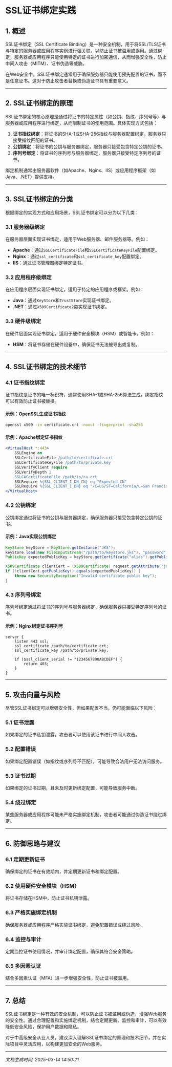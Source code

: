 # SSL证书绑定实践

## 1. 概述

SSL证书绑定（SSL Certificate Binding）是一种安全机制，用于将SSL/TLS证书与特定的服务器或应用程序实例进行强关联，以防止证书被滥用或误用。通过绑定，服务器或应用程序只能使用特定的证书进行加密通信，从而增强安全性，防止中间人攻击（MITM）、证书伪造等威胁。

在Web安全中，SSL证书绑定通常用于确保服务器只能使用预先配置的证书，而不是任意证书。这对于防止攻击者替换或伪造证书具有重要意义。

---

## 2. SSL证书绑定的原理

SSL证书绑定的核心原理是通过将证书的特定属性（如公钥、指纹、序列号等）与服务器或应用程序进行绑定，从而限制证书的使用范围。具体实现方式包括：

1. **证书指纹绑定**：将证书的SHA-1或SHA-256指纹与服务器配置绑定，服务器只接受指纹匹配的证书。
2. **公钥绑定**：将证书的公钥与服务器绑定，服务器只接受包含特定公钥的证书。
3. **序列号绑定**：将证书的序列号与服务器绑定，服务器只接受特定序列号的证书。

绑定机制通常由服务器软件（如Apache、Nginx、IIS）或应用程序框架（如Java、.NET）提供支持。

---

## 3. SSL证书绑定的分类

根据绑定的实现方式和应用场景，SSL证书绑定可以分为以下几类：

### 3.1 服务器级绑定
在服务器层面实现证书绑定，适用于Web服务器、邮件服务器等。例如：
- **Apache**：通过`SSLCertificateFile`和`SSLCertificateKeyFile`配置绑定。
- **Nginx**：通过`ssl_certificate`和`ssl_certificate_key`配置绑定。
- **IIS**：通过证书管理器绑定特定证书。

### 3.2 应用程序级绑定
在应用程序层面实现证书绑定，适用于特定的应用程序或框架。例如：
- **Java**：通过`KeyStore`和`TrustStore`实现证书绑定。
- **.NET**：通过`X509Certificate2`类实现证书绑定。

### 3.3 硬件级绑定
在硬件层面实现证书绑定，适用于硬件安全模块（HSM）或智能卡。例如：
- **HSM**：将证书存储在硬件设备中，确保证书无法被导出或复制。

---

## 4. SSL证书绑定的技术细节

### 4.1 证书指纹绑定
证书指纹是证书的唯一标识符，通常使用SHA-1或SHA-256算法生成。绑定指纹可以有效防止证书被替换。

#### 示例：OpenSSL生成证书指纹
```bash
openssl x509 -in certificate.crt -noout -fingerprint -sha256
```

#### 示例：Apache绑定证书指纹
```apache
<VirtualHost *:443>
    SSLEngine on
    SSLCertificateFile /path/to/certificate.crt
    SSLCertificateKeyFile /path/to/private.key
    SSLVerifyClient require
    SSLVerifyDepth 1
    SSLCACertificateFile /path/to/ca.crt
    SSLRequire %{SSL_CLIENT_I_DN_CN} eq "Expected CN"
    SSLRequire %{SSL_CLIENT_I_DN} eq "/C=US/ST=California/L=San Francisco/O=Example Inc./CN=Example CA"
</VirtualHost>
```

### 4.2 公钥绑定
公钥绑定通过将证书的公钥与服务器绑定，确保服务器只接受包含特定公钥的证书。

#### 示例：Java实现公钥绑定
```java
KeyStore keyStore = KeyStore.getInstance("JKS");
keyStore.load(new FileInputStream("/path/to/keystore.jks"), "password".toCharArray());
PublicKey expectedPublicKey = keyStore.getCertificate("alias").getPublicKey();

X509Certificate clientCert = (X509Certificate) request.getAttribute("javax.servlet.request.X509Certificate");
if (!clientCert.getPublicKey().equals(expectedPublicKey)) {
    throw new SecurityException("Invalid certificate public key");
}
```

### 4.3 序列号绑定
序列号绑定通过将证书的序列号与服务器绑定，确保服务器只接受特定序列号的证书。

#### 示例：Nginx绑定证书序列号
```nginx
server {
    listen 443 ssl;
    ssl_certificate /path/to/certificate.crt;
    ssl_certificate_key /path/to/private.key;

    if ($ssl_client_serial != "1234567890ABCDEF") {
        return 403;
    }
}
```

---

## 5. 攻击向量与风险

尽管SSL证书绑定可以增强安全性，但如果配置不当，仍可能面临以下风险：

### 5.1 证书泄露
如果绑定的证书私钥泄露，攻击者可以使用该证书进行中间人攻击。

### 5.2 配置错误
如果绑定配置错误（如指纹或序列号不匹配），可能导致合法用户无法访问服务。

### 5.3 证书过期
如果绑定的证书过期，且未及时更新绑定配置，可能导致服务中断。

### 5.4 绕过绑定
某些服务器或应用程序可能未严格实施绑定机制，攻击者可能通过伪造证书绕过绑定。

---

## 6. 防御思路与建议

### 6.1 定期更新证书
确保绑定的证书在有效期内，并定期更新证书和绑定配置。

### 6.2 使用硬件安全模块（HSM）
将证书存储在HSM中，防止证书私钥泄露。

### 6.3 严格实施绑定机制
确保服务器或应用程序严格实施证书绑定，避免配置错误或绕过风险。

### 6.4 监控与审计
定期监控证书使用情况，并审计绑定配置，确保其符合安全策略。

### 6.5 多因素认证
结合多因素认证（MFA）进一步增强安全性，防止证书被滥用。

---

## 7. 总结

SSL证书绑定是一种有效的安全机制，可以防止证书被滥用或伪造，增强Web服务的安全性。通过合理配置和实施绑定机制，结合定期更新、监控和审计，可以有效降低安全风险，保护用户数据和隐私。

对于中高级安全从业人员，建议深入理解SSL证书绑定的原理和技术细节，并在实际项目中灵活应用，以构建更加安全的Web服务。

---

*文档生成时间: 2025-03-14 14:50:21*
